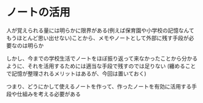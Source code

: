# ノートの活用

人が覚えられる量には明らかに限界がある(例えば保育園や小学校の記憶なんてもうほとんど思い出せない)ことから、メモやノートとして外部に残す手段が必要なのは明らか

しかし、今までの学校生活でノートをほぼ振り返って来なかったことから分かるように、それを活用するためには適当な手段で残すのでは足りない
(纏めることで記憶が整理されるメリットはあるが、今回は置いておく)

つまり、どうにかして使えるノートを作って、作ったノートを有効に活用する手段や仕組みを考える必要がある
